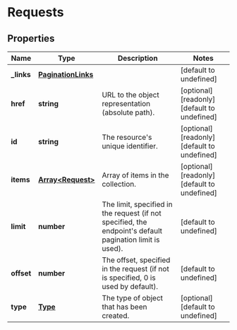# Requests

## Properties
| Name | Type | Description | Notes |
| ------------ | ------------- | ------------- | ------------- |
| **_links** | [**PaginationLinks**](PaginationLinks.md) |  | [default to undefined] |
| **href** | **string** | URL to the object representation (absolute path). | [optional] [readonly] [default to undefined] |
| **id** | **string** | The resource\'s unique identifier. | [optional] [readonly] [default to undefined] |
| **items** | [**Array&lt;Request&gt;**](Request.md) | Array of items in the collection. | [optional] [readonly] [default to undefined] |
| **limit** | **number** | The limit, specified in the request (if not specified, the endpoint\'s default pagination limit is used). | [default to undefined] |
| **offset** | **number** | The offset, specified in the request (if not is specified, 0 is used by default). | [default to undefined] |
| **type** | [**Type**](Type.md) | The type of object that has been created. | [optional] [default to undefined] |


